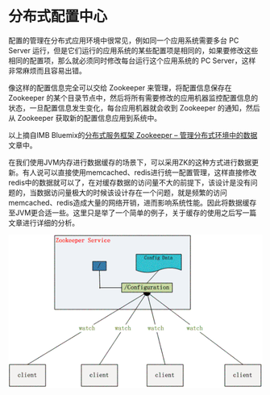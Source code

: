 # 分布式配置中心

配置的管理在分布式应用环境中很常见，例如同一个应用系统需要多台 PC Server 运行，但是它们运行的应用系统的某些配置项是相同的，如果要修改这些相同的配置项，那么就必须同时修改每台运行这个应用系统的 PC Server，这样非常麻烦而且容易出错。

像这样的配置信息完全可以交给 Zookeeper 来管理，将配置信息保存在 Zookeeper 的某个目录节点中，然后将所有需要修改的应用机器监控配置信息的状态，一旦配置信息发生变化，每台应用机器就会收到 Zookeeper 的通知，然后从 Zookeeper 获取新的配置信息应用到系统中。

以上摘自IMB Bluemix的[分布式服务框架 Zookeeper – 管理分布式环境中的数据](http://www.ibm.com/developerworks/cn/opensource/os-cn-zookeeper/)文章中。

在我们使用JVM内存进行数据缓存的场景下，可以采用ZK的这种方式进行数据更新。有人说可以直接使用memcached、redis进行统一配置管理，这样直接修改redis中的数据就可以了，在对缓存数据的访问量不大的前提下，该设计是没有问题的，当数据访问量极大的时候该设计存在一个问题，就是频繁的访问memcached、redis造成大量的网络开销，进而影响系统性能。因此将数据缓存至JVM更合适一些。这里只是举了一个简单的例子，关于缓存的使用之后写一篇文章进行详细的分析。

![](/assets/import-zk-01.png)

